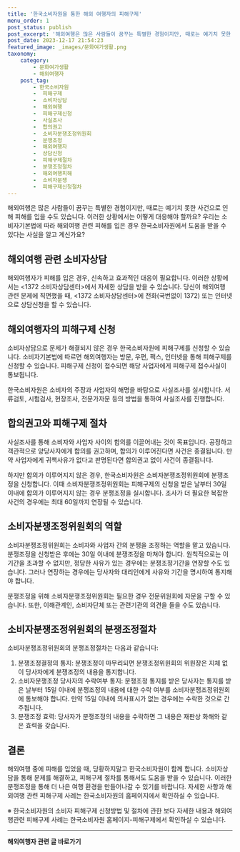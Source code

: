 ```yaml
---
title: '한국소비자원을 통한 해외 여행자의 피해구제'
menu_order: 1
post_status: publish
post_excerpt: '해외여행은 많은 사람들이 꿈꾸는 특별한 경험이지만, 때로는 예기치 못한 사건으로 인해 피해를 입을 수도 있습니다. 이러한 상황에서는 어떻게 대응해야 할까요  우리는 소비자기본법에 따라 해외여행 관련 피해를 입은 경우 한국소비자원에서 도움을 받을 수 있다는 사실을 알고 계신가요 '
post_date: 2023-12-17 21:54:23
featured_image: _images/문화여가생활.png
taxonomy:
    category:
        - 문화여가생활
        - 해외여행자
    post_tag:
        - 한국소비자원
        -  피해구제
        -  소비자상담
        -  해외여행
        -  피해구제신청
        -  사실조사
        -  합의권고
        -  소비자분쟁조정위원회
        -  분쟁조정
        -  해외여행자
        -  상담신청
        -  피해구제절차
        -  분쟁조정절차
        -  해외여행피해
        -  소비자분쟁
        -  피해구제신청절차
---
```



해외여행은 많은 사람들이 꿈꾸는 특별한 경험이지만, 때로는 예기치 못한 사건으로 인해 피해를 입을 수도 있습니다. 이러한 상황에서는 어떻게 대응해야 할까요? 우리는 소비자기본법에 따라 해외여행 관련 피해를 입은 경우 한국소비자원에서 도움을 받을 수 있다는 사실을 알고 계신가요?

## 해외여행 관련 소비자상담

해외여행자가 피해를 입은 경우, 신속하고 효과적인 대응이 필요합니다. 이러한 상황에서는 <1372 소비자상담센터>에서 자세한 상담을 받을 수 있습니다. 당신이 해외여행 관련 문제에 직면했을 때, <1372 소비자상담센터>에 전화(국번없이 1372) 또는 인터넷으로 상담신청을 할 수 있습니다.

## 해외여행자의 피해구제 신청

소비자상담으로 문제가 해결되지 않은 경우 한국소비자원에 피해구제를 신청할 수 있습니다. 소비자기본법에 따르면 해외여행자는 방문, 우편, 팩스, 인터넷을 통해 피해구제를 신청할 수 있습니다. 피해구제 신청이 접수되면 해당 사업자에게 피해구제 접수사실이 통보됩니다. 

한국소비자원은 소비자의 주장과 사업자의 해명을 바탕으로 사실조사를 실시합니다. 서류검토, 시험검사, 현장조사, 전문가자문 등의 방법을 통하여 사실조사를 진행합니다.

## 합의권고와 피해구제 절차

사실조사를 통해 소비자와 사업자 사이의 합의를 이끌어내는 것이 목표입니다. 공정하고 객관적으로 양당사자에게 합의를 권고하며, 합의가 이루어진다면 사건은 종결됩니다. 만약 사업자에게 귀책사유가 없다고 판명된다면 합의권고 없이 사건이 종결됩니다.

하지만 합의가 이루어지지 않은 경우, 한국소비자원은 소비자분쟁조정위원회에 분쟁조정을 신청합니다. 이때 소비자분쟁조정위원회는 피해구제의 신청을 받은 날부터 30일 이내에 합의가 이루어지지 않는 경우 분쟁조정을 실시합니다. 조사가 더 필요한 복잡한 사건의 경우에는 최대 60일까지 연장될 수 있습니다.

## 소비자분쟁조정위원회의 역할

소비자분쟁조정위원회는 소비자와 사업자 간의 분쟁을 조정하는 역할을 맡고 있습니다. 분쟁조정을 신청받은 후에는 30일 이내에 분쟁조정을 마쳐야 합니다. 원칙적으로는 이 기간을 초과할 수 없지만, 정당한 사유가 있는 경우에는 분쟁조정기간을 연장할 수도 있습니다. 그러나 연장하는 경우에는 당사자와 대리인에게 사유와 기간을 명시하여 통지해야 합니다.

분쟁조정을 위해 소비자분쟁조정위원회는 필요한 경우 전문위원회에 자문을 구할 수 있습니다. 또한, 이해관계인, 소비자단체 또는 관련기관의 의견을 들을 수도 있습니다.

## 소비자분쟁조정위원회의 분쟁조정절차

소비자분쟁조정위원회의 분쟁조정절차는 다음과 같습니다:

1. 분쟁조정결정의 통지: 분쟁조정이 마무리되면 분쟁조정위원회의 위원장은 지체 없이 당사자에게 분쟁조정의 내용을 통지합니다.
2. 소비자분쟁조정 당사자의 수락여부 통지: 분쟁조정 통지를 받은 당사자는 통지를 받은 날부터 15일 이내에 분쟁조정의 내용에 대한 수락 여부를 소비자분쟁조정위원회에 통보해야 합니다. 만약 15일 이내에 의사표시가 없는 경우에는 수락한 것으로 간주됩니다.
3. 분쟁조정 효력: 당사자가 분쟁조정의 내용을 수락하면 그 내용은 재판상 화해와 같은 효력을 갖습니다.

## 결론

해외여행 중에 피해를 입었을 때, 당황하지말고 한국소비자원이 함께 합니다. 소비자상담을 통해 문제를 해결하고, 피해구제 절차를 통해서도 도움을 받을 수 있습니다. 이러한 분쟁조정을 통해 더 나은 여행 환경을 만들어나갈 수 있기를 바랍니다. 자세한 사항과 해외여행 관련 피해구제 사례는 한국소비자원의 홈페이지에서 확인하실 수 있습니다.

※ 한국소비자원의 소비자 피해구제 신청방법 및 절차에 관한 보다 자세한 내용과 해외여행관련 피해구제 사례는 한국소비자원 홈페이지-피해구제에서 확인하실 수 있습니다.
<!-- wp:separator -->
<hr class="wp-block-separator has-alpha-channel-opacity"/>
<!-- /wp:separator -->

<!-- wp:group {"backgroundColor":"base","layout":{"type":"constrained"}} -->
<div class="wp-block-group has-base-background-color has-background"><!-- wp:paragraph {"align":"center","fontSize":"medium"} -->
<p class="has-text-align-center has-large-font-size"><strong>해외여행자 관련 글 바로가기</strong></p>
<!-- /wp:paragraph -->


<!-- wp:latest-posts
{"categories":[{"id":14870,"count":19,"description":"","link":"https://uknowlaw.com/category/%ed%95%b4%ec%99%b8%ec%97%ac%ed%96%89%ec%9e%90/","name":"해외여행자","slug":"해외여행자","taxonomy":"category","parent":0,"meta":[],"_links":{"self":[{"href":"https://uknowlaw.com/wp-json/wp/v2/categories/14870"}],"collection":[{"href":"https://uknowlaw.com/wp-json/wp/v2/categories"}],"about":[{"href":"https://uknowlaw.com/wp-json/wp/v2/taxonomies/category"}],"wp:post_type":[{"href":"https://uknowlaw.com/wp-json/wp/v2/posts?categories=14870"}],"curies":[{"name":"wp","href":"https://api.w.org/{rel}","templated":true}]}}],"postsToShow":100,"excerptLength":28,"postLayout":"grid","columns":2,"featuredImageAlign":"left","featuredImageSizeSlug":"large","fontSize":"small"} /--></div>
<!-- /wp:group -->